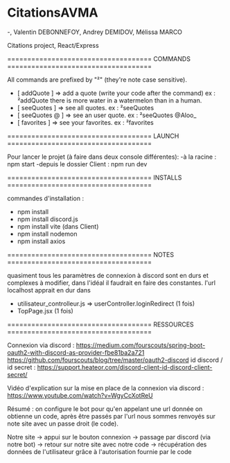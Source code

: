 # CitationsAVMA
-, Valentin DEBONNEFOY, Andrey DEMIDOV, Mélissa MARCO 

Citations project, React/Express

 ==================================== COMMANDS ====================================

All commands are prefixed by "²" (they're note case sensitive).

  - [   addQuote  ]   =>    add a quote (write your code after the command)
ex : ²addQuote there is more water in a watermelon than in a human.
  - [  seeQuotes  ]   =>    see all quotes.
ex : ²seeQuotes
  - [ seeQuotes @ ]   =>    see an user quote.
ex : ²seeQuotes @Aloo_
  - [  favorites  ]   =>    see your favorites.
ex : ²favorites

  ==================================== LAUNCH ====================================

Pour lancer le projet (à faire dans deux console différentes):
  -à la racine : npm start
  -depuis le dossier Client : npm run dev

 ==================================== INSTALLS ====================================

commandes d'installation :
  - npm install
  - npm install discord.js
  - npm install vite          (dans Client)
  - npm install nodemon
  - npm install axios

 ====================================    NOTES   ====================================
 
 quasiment tous les paramètres de connexion à discord sont en durs et complexes à
 modifier, dans l'idéal il faudrait en faire des constantes.
 l'url localhost apprait en dur dans
  - utilisateur_controlleur.js => userController.loginRedirect        (1 fois)
  - TopPage.jsx                                                       (1 fois)


 ==================================== RESSOURCES ====================================

Connexion via discord :
  https://medium.com/fourscouts/spring-boot-oauth2-with-discord-as-provider-fbe81ba2a721
  https://github.com/fourscouts/blog/tree/master/oauth2-discord
id discord / id secret :
  https://support.heateor.com/discord-client-id-discord-client-secret/

Vidéo d'explication sur la mise en place de la connexion via discord :
  https://www.youtube.com/watch?v=WgyCcXotReU

  Résumé : on configure le bot pour qu'en appelant une url donnée on obtienne un code, après
  être passés par l'url nous sommes renvoyés sur note site avec un passe droit (le code).

  Notre site -> appui sur le bouton connexion -> passage par discord (via notre bot)
  -> retour sur notre site avec notre code -> récupération des données de l'utilisateur
  grâce à l'autorisation fournie par le code

